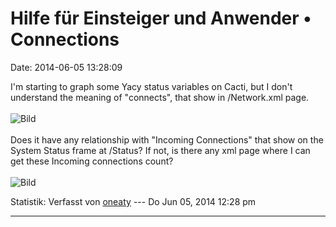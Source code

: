 Hilfe für Einsteiger und Anwender • Connections
===============================================

Date: 2014-06-05 13:28:09

I\'m starting to graph some Yacy status variables on Cacti, but I don\'t
understand the meaning of \"connects\", that show in /Network.xml page.\
\
![Bild](http://i808.photobucket.com/albums/zz1/glapido/Screenshotfrom2014-06-05063548_zpsa124eb21.png)\
\
Does it have any relationship with \"Incoming Connections\" that show on
the System Status frame at /Status? If not, is there any xml page where
I can get these Incoming connections count?\
\
![Bild](http://i808.photobucket.com/albums/zz1/glapido/24e22eec-dd26-4815-9085-53dcdf8214ab_zpsd14e1b22.png)

Statistik: Verfasst von
[oneaty](http://forum.yacy-websuche.de/memberlist.php?mode=viewprofile&u=8876)
--- Do Jun 05, 2014 12:28 pm

------------------------------------------------------------------------
